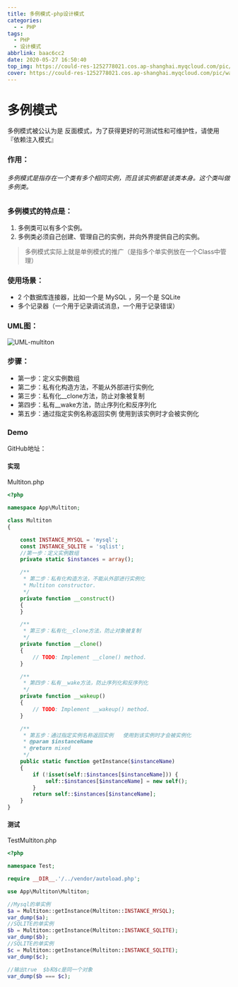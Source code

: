 ```yaml
---
title: 多例模式-php设计模式
categories:
  - - PHP
tags:
  - PHP
  - 设计模式
abbrlink: baac6cc2
date: 2020-05-27 16:50:40
top_img: https://could-res-1252778021.cos.ap-shanghai.myqcloud.com/pic/wallpaper/1618218943853.jpg
cover: https://could-res-1252778021.cos.ap-shanghai.myqcloud.com/pic/wallpaper/1618218943853.jpg
---
```




# 多例模式

多例模式被公认为是 反面模式，为了获得更好的可测试性和可维护性，请使用『依赖注入模式』



### 作用：

###### 多例模式是指存在一个类有多个相同实例，而且该实例都是该类本身。这个类叫做多例类。



### 多例模式的特点是：

   1. 多例类可以有多个实例。
   2. 多例类必须自己创建、管理自己的实例，并向外界提供自己的实例。
> 多例模式实际上就是单例模式的推广（是指多个单实例放在一个Class中管理）



### 使用场景：

   * 2 个数据库连接器，比如一个是 MySQL ，另一个是 SQLite
   * 多个记录器（一个用于记录调试消息，一个用于记录错误）



### UML图：

![UML-multiton](https://could-res-1252778021.cos.ap-shanghai.myqcloud.com/img/UML-multiton.png)



### 步骤：

- 第一步：定义实例数组
- 第二步：私有化构造方法，不能从外部进行实例化
- 第三步：私有化__clone方法，防止对象被复制
- 第四步：私有__wake方法，防止序列化和反序列化
- 第五步：通过指定实例名称返回实例   使用到该实例时才会被实例化



### Demo

GitHub地址：

#### 实现

Multiton.php

```php
<?php

namespace App\Multiton;

class Multiton
{

    const INSTANCE_MYSQL = 'mysql';
    const INSTANCE_SQLITE = 'sqlist';
    //第一步：定义实例数组
    private static $instances = array();

    /**
     * 第二步：私有化构造方法，不能从外部进行实例化
     * Multiton constructor.
     */
    private function __construct()
    {
    }

    /**
     * 第三步：私有化__clone方法，防止对象被复制
     */
    private function __clone()
    {
        // TODO: Implement __clone() method.
    }

    /**
     * 第四步：私有__wake方法，防止序列化和反序列化
     */
    private function __wakeup()
    {
        // TODO: Implement __wakeup() method.
    }

    /**
     * 第五步：通过指定实例名称返回实例   使用到该实例时才会被实例化
     * @param $instanceName
     * @return mixed
     */
    public static function getInstance($instanceName)
    {
        if (!isset(self::$instances[$instanceName])) {
            self::$instances[$instanceName] = new self();
        }
        return self::$instances[$instanceName];
    }
}
```



#### 测试

TestMultiton.php

```php
<?php

namespace Test;

require __DIR__.'/../vendor/autoload.php';

use App\Multiton\Multiton;

//Mysql的单实例
$a = Multiton::getInstance(Multiton::INSTANCE_MYSQL);
var_dump($a);
//SQLITE的单实例
$b = Multiton::getInstance(Multiton::INSTANCE_SQLITE);
var_dump($b);
//SQLITE的单实例
$c = Multiton::getInstance(Multiton::INSTANCE_SQLITE);
var_dump($c);

//输出true  $b和$c是同一个对象
var_dump($b === $c);
```



